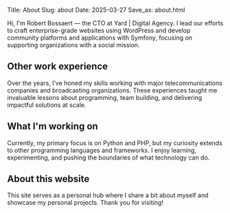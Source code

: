 Title: About
Slug: about
Date: 2025-03-27
Save_as: about.html

Hi, I'm Robert Bossaert — the CTO at Yard | Digital Agency. I lead our efforts to craft enterprise-grade websites using WordPress and develop community platforms and applications with Symfony, focusing on supporting organizations with a social mission.

## Other work experience

Over the years, I’ve honed my skills working with major telecommunications companies and broadcasting organizations. These experiences taught me invaluable lessons about programming, team building, and delivering impactful solutions at scale.

## What I'm working on

Currently, my primary focus is on Python and PHP, but my curiosity extends to other programming languages and frameworks. I enjoy learning, experimenting, and pushing the boundaries of what technology can do.

## About this website

This site serves as a personal hub where I share a bit about myself and showcase my personal projects. Thank you for visiting!
